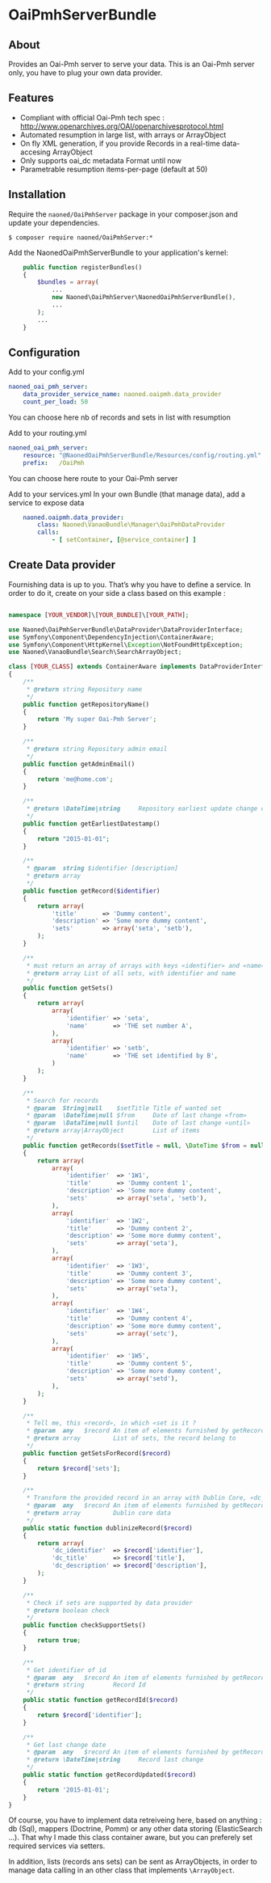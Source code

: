 # OaiPmhServerBundle

## About

Provides an Oai-Pmh server to serve your data.
This is an Oai-Pmh server only, you have to plug your own data provider.

## Features

* Compliant with official Oai-Pmh tech spec : http://www.openarchives.org/OAI/openarchivesprotocol.html
* Automated resumption in large list, with arrays or ArrayObject
* On fly XML generation, if you provide Records in a real-time data-accesing ArrayObject
* Only supports oai_dc metadata Format until now
* Parametrable resumption items-per-page (default at 50)

## Installation

Require the `naoned/OaiPmhServer` package in your composer.json and update your dependencies.

    $ composer require naoned/OaiPmhServer:*

Add the NaonedOaiPmhServerBundle to your application's kernel:

```php
    public function registerBundles()
    {
        $bundles = array(
            ...
            new Naoned\OaiPmhServer\NaonedOaiPmhServerBundle(),
            ...
        );
        ...
    }
```

## Configuration


Add to your config.yml
```yml
naoned_oai_pmh_server:
    data_provider_service_name: naoned.oaipmh.data_provider
    count_per_load: 50
```
You can choose here nb of records and sets in list with resumption

Add to your routing.yml
```yml
naoned_oai_pmh_server:
    resource: "@NaonedOaiPmhServerBundle/Resources/config/routing.yml"
    prefix:   /OaiPmh

```
You can choose here route to your Oai-Pmh server


Add to your services.yml
In your own Bundle (that manage data), add a service to expose data
```yml
    naoned.oaipmh.data_provider:
        class: Naoned\VanaoBundle\Manager\OaiPmhDataProvider
        calls:
            - [ setContainer, [@service_container] ]
```

## Create Data provider

Fournishing data is up to you.
That’s why you have to define a service.
In order to do it, create on your side a class based on this example :

```php

namespace [YOUR_VENDOR]\[YOUR_BUNDLE]\[YOUR_PATH];

use Naoned\OaiPmhServerBundle\DataProvider\DataProviderInterface;
use Symfony\Component\DependencyInjection\ContainerAware;
use Symfony\Component\HttpKernel\Exception\NotFoundHttpException;
use Naoned\VanaoBundle\Search\SearchArrayObject;

class [YOUR_CLASS] extends ContainerAware implements DataProviderInterface
{
    /**
     * @return string Repository name
     */
    public function getRepositoryName()
    {
        return 'My super Oai-Pmh Server';
    }

    /**
     * @return string Repository admin email
     */
    public function getAdminEmail()
    {
        return 'me@home.com';
    }

    /**
     * @return \DateTime|string     Repository earliest update change on data
     */
    public function getEarliestDatestamp()
    {
        return "2015-01-01";
    }

    /**
     * @param  string $identifier [description]
     * @return array
     */
    public function getRecord($identifier)
    {
        return array(
            'title'       => 'Dummy content',
            'description' => 'Some more dummy content',
            'sets'        => array('seta', 'setb'),
        );
    }

    /**
     * must return an array of arrays with keys «identifier» and «name»
     * @return array List of all sets, with identifier and name
     */
    public function getSets()
    {
        return array(
            array(
                'identifier' => 'seta',
                'name'       => 'THE set number A',
            ),
            array(
                'identifier' => 'setb',
                'name'       => 'THE set identified by B',
            )
        );
    }

    /**
     * Search for records
     * @param  String|null    $setTitle Title of wanted set
     * @param  \DateTime|null $from     Date of last change «from»
     * @param  \DataTime|null $until    Date of last change «until»
     * @return array|ArrayObject        List of items
     */
    public function getRecords($setTitle = null, \DateTime $from = null, \DataTime $until = null)
    {
        return array(
            array(
                'identifier'  => '1W1',
                'title'       => 'Dummy content 1',
                'description' => 'Some more dummy content',
                'sets'        => array('seta', 'setb'),
            ),
            array(
                'identifier'  => '1W2',
                'title'       => 'Dummy content 2',
                'description' => 'Some more dummy content',
                'sets'        => array('seta'),
            ),
            array(
                'identifier'  => '1W3',
                'title'       => 'Dummy content 3',
                'description' => 'Some more dummy content',
                'sets'        => array('seta'),
            ),
            array(
                'identifier'  => '1W4',
                'title'       => 'Dummy content 4',
                'description' => 'Some more dummy content',
                'sets'        => array('setc'),
            ),
            array(
                'identifier'  => '1W5',
                'title'       => 'Dummy content 5',
                'description' => 'Some more dummy content',
                'sets'        => array('setd'),
            ),
        );
    }

    /**
     * Tell me, this «record», in which «set is it ?
     * @param  any   $record An item of elements furnished by getRecords method
     * @return array         List of sets, the record belong to
     */
    public function getSetsForRecord($record)
    {
        return $record['sets'];
    }

    /**
     * Transform the provided record in an array with Dublin Core, «dc_title»  style
     * @param  any   $record An item of elements furnished by getRecords method
     * @return array         Dublin core data
     */
    public static function dublinizeRecord($record)
    {
        return array(
            'dc_identifier'  => $record['identifier'],
            'dc_title'       => $record['title'],
            'dc_description' => $record['description'],
        );
    }

    /**
     * Check if sets are supported by data provider
     * @return boolean check
     */
    public function checkSupportSets()
    {
        return true;
    }

    /**
     * Get identifier of id
     * @param  any   $record An item of elements furnished by getRecords method
     * @return string        Record Id
     */
    public static function getRecordId($record)
    {
        return $record['identifier'];
    }

    /**
     * Get last change date
     * @param  any   $record An item of elements furnished by getRecords method
     * @return \DateTime|string     Record last change
     */
    public static function getRecordUpdated($record)
    {
        return '2015-01-01';
    }
}

```

Of course, you have to implement data retreiveing here, based on anything : db (Sql), mappers (Doctrine, Pomm) or any other data storing (ElasticSearch …). That why I made this class container aware, but you can preferely set required services via setters.

In addition, lists (records ans sets) can be sent as ArrayObjects, in order to manage data calling in an other class that implements ```\ArrayObject```.
